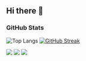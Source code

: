 ## Hi there 👋


### GitHub Stats

<!--[![Summary Card](https://github-profile-summary-cards.vercel.app/api/cards/profile-details?username=SN737&theme=default)](https://github.com/vn7n24fzkq/github-profile-summary-cards)-->  

![Top Langs](https://github-readme-stats.vercel.app/api/top-langs/?username=SN737&hide=c&theme=default)
[![GitHub Streak](https://streak-stats.demolab.com/?user=SN737)](https://git.io/streak-stats)
<!--[![GitHub Streak](https://streak-stats.demolab.com/?user=SN737&theme=dark)](https://git.io/streak-stats)-->
![](https://github-profile-summary-cards.vercel.app/api/cards/profile-details?username=SN737&theme=solarized_dark)
![](https://github-profile-summary-cards.vercel.app/api/cards/repos-per-language?username=SN737&theme=solarized_dark)
![](https://github-profile-summary-cards.vercel.app/api/cards/productive-time?username=SN737&theme=solarized_dark)

<!--[![GitHub Streak](https://github-readme-streak-stats-re64.vercel.app?user=JenBrainnet)](https://git.io/streak-stats)-->

<!--<a href="https://git.io/streak-stats"><img src="https://github-readme-streak-stats-re64.vercel.app?user=JenBrainnet" alt="GitHub Streak" /></a>-->


<!--
**SN737/SN737** is a ✨ _special_ ✨ repository because its `README.md` (this file) appears on your GitHub profile.


Here are some ideas to get you started:

- 🔭 I’m currently working on ...
- 🌱 I’m currently learning ...
- 👯 I’m looking to collaborate on ...
- 🤔 I’m looking for help with ...
- 💬 Ask me about ...
- 📫 How to reach me: ...
- 😄 Pronouns: ...
- ⚡ Fun fact: ...
-->
